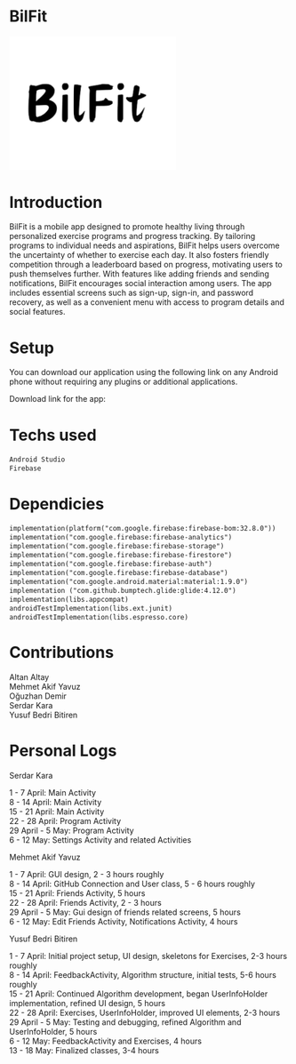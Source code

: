 # BilFit
<img src="app/src/main/res/drawable/bilfit_removebg_preview_1.png" width="300">

# Introduction

BilFit is a mobile app designed to promote healthy living through personalized exercise programs and progress tracking. By tailoring programs to individual needs and aspirations, BilFit helps users overcome the uncertainty of whether to exercise each day. It also fosters friendly competition through a leaderboard based on progress, motivating users to push themselves further. With features like adding friends and sending notifications, BilFit encourages social interaction among users. The app includes essential screens such as sign-up, sign-in, and password recovery, as well as a convenient menu with access to program details and social features.

# Setup
You can download our application using the following link on any Android phone without requiring any plugins or additional applications.

Download link for the app:

# Techs used
    Android Studio
    Firebase

# Dependicies
    
    implementation(platform("com.google.firebase:firebase-bom:32.8.0"))
    implementation("com.google.firebase:firebase-analytics")
    implementation("com.google.firebase:firebase-storage")
    implementation("com.google.firebase:firebase-firestore")
    implementation("com.google.firebase:firebase-auth")
    implementation("com.google.firebase:firebase-database")
    implementation("com.google.android.material:material:1.9.0")
    implementation ("com.github.bumptech.glide:glide:4.12.0")
    implementation(libs.appcompat)
    androidTestImplementation(libs.ext.junit)
    androidTestImplementation(libs.espresso.core)

# Contributions

  Altan Altay <br/>
  Mehmet Akif Yavuz <br/>
  Oğuzhan Demir <br/>
  Serdar Kara <br/>
  Yusuf Bedri Bitiren <br/>

# Personal Logs
Serdar Kara 

1 - 7 April: Main Activity<br/>
8 - 14 April: Main Activity<br/>
15 - 21 April: Main Activity<br/>
22 - 28 April: Program Activity<br/>
29 April - 5 May: Program Activity<br/>
6 - 12 May: Settings Activity and related Activities<br/>

Mehmet Akif Yavuz 

1 - 7 April: GUI design, 2 - 3 hours roughly<br/>
8 - 14 April: GitHub Connection and User class, 5 - 6 hours roughly<br/>
15 - 21 April: Friends Activity, 5 hours<br/>
22 - 28 April: Friends Activity, 2 - 3 hours<br/>
29 April - 5 May: Gui design of friends related screens, 5 hours<br/>
6 - 12 May: Edit Friends Activity, Notifications Activity, 4 hours<br/>

Yusuf Bedri Bitiren
    
1 - 7 April: Initial project setup, UI design, skeletons for Exercises, 2-3 hours roughly<br/>
8 - 14 April: FeedbackActivity, Algorithm structure, initial tests, 5-6 hours roughly<br/>
15 - 21 April: Continued Algorithm development, began UserInfoHolder implementation, refined UI design, 5 hours<br/>
22 - 28 April: Exercises, UserInfoHolder, improved UI elements, 2-3 hours<br/>
29 April - 5 May: Testing and debugging, refined Algorithm and UserInfoHolder, 5 hours<br/>
6 - 12 May: FeedbackActivity and Exercises, 4 hours<br/>
13 - 18 May: Finalized classes, 3-4 hours<br/>

    



  
